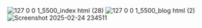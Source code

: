 ![127 0 0 1_5500_index html (28)](https://github.com/user-attachments/assets/831693b1-5b00-44a4-84e4-47a4aad8098a)
![127 0 0 1_5500_blog html (2)](https://github.com/user-attachments/assets/302ff5af-397b-449d-aa33-d059cbd2c8b9)
![Screenshot 2025-02-24 234511](https://github.com/user-attachments/assets/71bd9011-2799-40c1-901f-da299fef3e7a)





